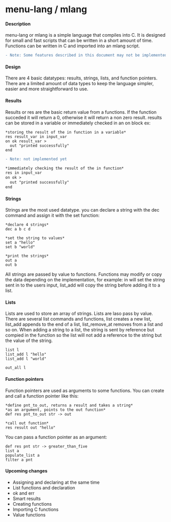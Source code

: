 # menu-lang / mlang

#### Description
menu-lang or mlang is a simple language that compiles into C. 
It is designed for small and fast scripts that can be written in a short amount of time. 
Functions can be written in C and imported into an mlang script. 
```diff
- Note: Some features described in this document may not be implemented yet.
```

#### Design
There are 4 basic datatypes: results, strings, lists, and function pointers. There are a limited amount of data types to keep the language simpler, easier and more straightforward to use.

#### Results
Results or res are the basic return value from a functions. If the function succeded it will return a 0, otherwise it will return a non zero result. results can be stored in a variable or immediately checked in an on block ex:
```
*storing the result of the in function in a variable*
res result_var in input_var
on ok result_var >
  out "printed successfully"
end
```
``` diff
- Note: not implemented yet

*immediately checking the result of the in function*
res in input_var
on ok >
  out "printed successfully"
end
```

#### Strings
Strings are the most used datatype. you can declare a string with the dec command and assign it with the set function:
```
*declare 4 strings*
dec a b c d

*set the string to values*
set a "hello"
set b "world"

*print the strings*
out a
out b
```

All strings are passed by value to functions. Functions may modify or copy the data depending on the implementation, for example: in will set the string sent in to the users input, list_add will copy the string before adding it to a list.

#### Lists
Lists are used to store an array of strings. Lists are laso pass by value. There are several list commands and functions, list creates a new list, list_add appends to the end of a list, list_remove_at removes from a list and so on. When adding a string to a list, the string is sent by reference but compied in the function so the list will not add a reference to the string but the value of the string.
```
list l
list_add l "hello"
list_add l "world"

out_all l
```

#### Function pointers
Function pointers are used as arguments to some functions. You can create and call a function pointer like this:
```
*define pnt_to_out, returns a result and takes a string*
*as an argument, points to the out function*
def res pnt_to_out str -> out

*call out function*
res result out "hello"
```

You can pass a function pointer as an argument:

```
def res pnt str -> greater_than_five
list a
populate_list a
filter a pnt
```

#### Upcoming changes
- Assigning and declaring at the same time
- List functions and declaration
- ok and err
- Smart results
- Creating functions
- Importing C functions
- Value functions
